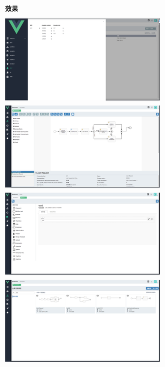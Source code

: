
## 效果

![](/images/2018112.png)

![](/images/20181121.png)

![](/images/20181124.png)

![](/images/201811201.png)
